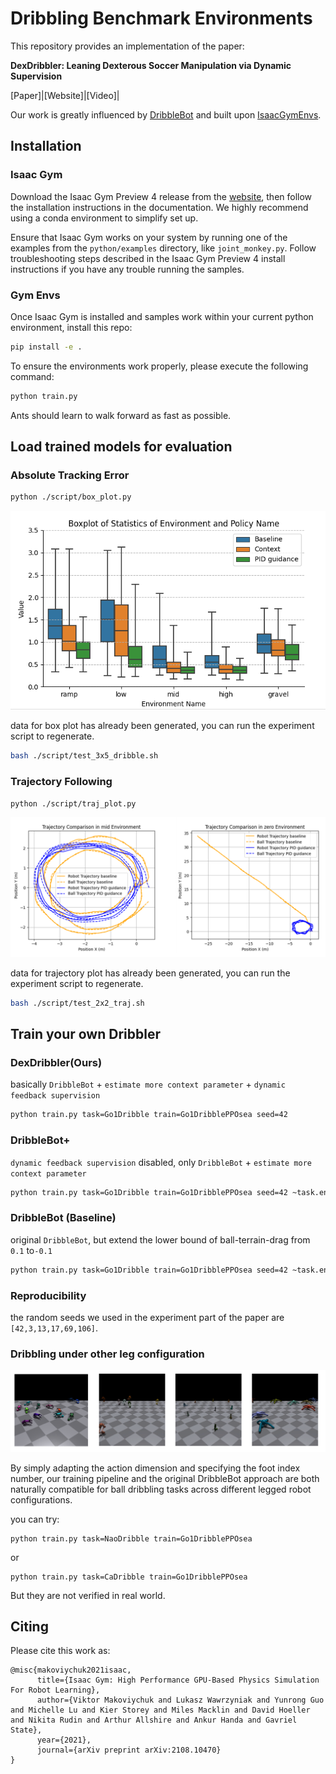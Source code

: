 # Dribbling Benchmark Environments

This repository provides an implementation of the paper:

**DexDribbler: Leaning Dexterous Soccer Manipulation via Dynamic
Supervision**

[Paper]|[Website]|[Video]|

Our work is greatly influenced by [DribbleBot](https://github.com/Improbable-AI/dribblebot) and built upon [IsaacGymEnvs](https://github.com/NVIDIA-Omniverse/IsaacGymEnvs).


## Installation

### Isaac Gym

Download the Isaac Gym Preview 4 release from the [website](https://developer.nvidia.com/isaac-gym), then
follow the installation instructions in the documentation. We highly recommend using a conda environment to simplify set up.

Ensure that Isaac Gym works on your system by running one of the examples from the `python/examples` directory, like `joint_monkey.py`. Follow troubleshooting steps described in the Isaac Gym Preview 4 install instructions if you have any trouble running the samples.

### Gym Envs

Once Isaac Gym is installed and samples work within your current python environment, install this repo:

```bash
pip install -e .
```

To ensure the environments work properly, please execute the following command:

```bash
python train.py
```

Ants should learn to walk forward as fast as possible.

## Load trained models for evaluation

### Absolute Tracking Error

```bash
python ./script/box_plot.py 
```
![](assets/img/box.png "boxplot")


data for box plot has already been generated, you can run the experiment script to regenerate.

```bash
bash ./script/test_3x5_dribble.sh
```

### Trajectory Following

```bash
python ./script/traj_plot.py
```

![](assets/img/traj.png "traj")


data for trajectory plot has already been generated, you can run the experiment script to regenerate.

```bash
bash ./script/test_2x2_traj.sh
```

## Train your own Dribbler

### DexDribbler(Ours)

basically `DribbleBot` + `estimate more context parameter` + `dynamic feedback supervision`

```bash
python train.py task=Go1Dribble train=Go1DribblePPOsea seed=42 
```

### DribbleBot+

`dynamic feedback supervision` disabled, only `DribbleBot` + `estimate more context parameter`

```bash
python train.py task=Go1Dribble train=Go1DribblePPOsea seed=42 ~task.env.rewards.rewardScales.tracking_lin_vel_PID ~task.env.rewards.rewardScales.raibert_heuristic_PID
```

### DribbleBot (Baseline)

original `DribbleBot`, but extend the lower bound of ball-terrain-drag from `0.1` to`-0.1`

```bash
python train.py task=Go1Dribble train=Go1DribblePPOsea seed=42 ~task.env.rewards.rewardScales.tracking_lin_vel_PID ~task.env.rewards.rewardScales.raibert_heuristic_PID ~task.env.priviledgeStates.ball_states_v_1 ~task.env.priviledgeStates.ball_states_p_1 ~task.env.priviledgeStates.ball_states_v_2 ~task.env.priviledgeStates.ball_states_p_2 ~task.env.priviledgeStates.dof_stiff ~task.env.priviledgeStates.dof_damp ~task.env.priviledgeStates.dof_calib ~task.env.priviledgeStates.payload ~task.env.priviledgeStates.com ~task.env.priviledgeStates.friction ~task.env.priviledgeStates.restitution ~task.env.priviledgeStates.ball_mass ~task.env.priviledgeStates.ball_restitution
```

### Reproducibility

the random seeds we used in the experiment part of the paper are `[42,3,13,17,69,106]`.

### Dribbling under other leg configuration

![](assets/img/envs.png "envs")

By simply adapting the action dimension and specifying the foot index number, our training pipeline and the original DribbleBot approach are both naturally compatible for ball dribbling tasks across different legged robot configurations.

you can try:
```
python train.py task=NaoDribble train=Go1DribblePPOsea
```
or

```
python train.py task=CaDribble train=Go1DribblePPOsea
```

But they are not verified in real world.

## Citing

Please cite this work as:

```
@misc{makoviychuk2021isaac,
      title={Isaac Gym: High Performance GPU-Based Physics Simulation For Robot Learning}, 
      author={Viktor Makoviychuk and Lukasz Wawrzyniak and Yunrong Guo and Michelle Lu and Kier Storey and Miles Macklin and David Hoeller and Nikita Rudin and Arthur Allshire and Ankur Handa and Gavriel State},
      year={2021},
      journal={arXiv preprint arXiv:2108.10470}
}
```

